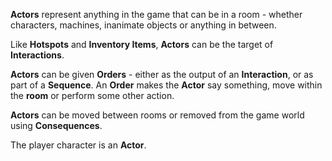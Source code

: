 **Actors** represent anything in the game that can be in a room - whether characters, machines, inanimate objects or anything in between.

Like **Hotspots** and **Inventory Items**, **Actors** can be the target of **Interactions**.

**Actors** can be given **Orders** - either as the output of an **Interaction**, or as part of a **Sequence**. An **Order** makes the **Actor** say something, move within the **room** or perform some other action.

**Actors** can be moved between rooms or removed from the game world using **Consequences**.

The player character is an **Actor**.

